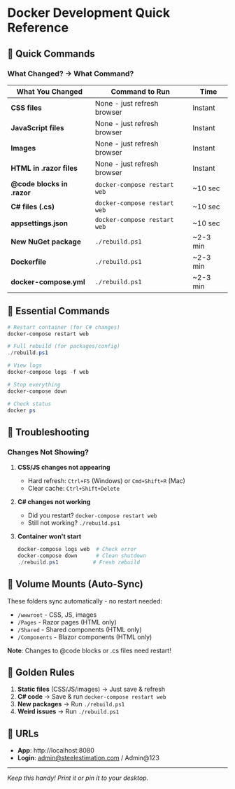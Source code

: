 # Docker Development Quick Reference

## 🚀 Quick Commands

### What Changed? → What Command?

| What You Changed | Command to Run | Time |
|-----------------|----------------|------|
| **CSS files** | None - just refresh browser | Instant |
| **JavaScript files** | None - just refresh browser | Instant |
| **Images** | None - just refresh browser | Instant |
| **HTML in .razor files** | None - just refresh browser | Instant |
| **@code blocks in .razor** | `docker-compose restart web` | ~10 sec |
| **C# files (.cs)** | `docker-compose restart web` | ~10 sec |
| **appsettings.json** | `docker-compose restart web` | ~10 sec |
| **New NuGet package** | `./rebuild.ps1` | ~2-3 min |
| **Dockerfile** | `./rebuild.ps1` | ~2-3 min |
| **docker-compose.yml** | `./rebuild.ps1` | ~2-3 min |

## 📝 Essential Commands

```powershell
# Restart container (for C# changes)
docker-compose restart web

# Full rebuild (for packages/config)
./rebuild.ps1

# View logs
docker-compose logs -f web

# Stop everything
docker-compose down

# Check status
docker ps
```

## 🔧 Troubleshooting

### Changes Not Showing?

1. **CSS/JS changes not appearing**
   - Hard refresh: `Ctrl+F5` (Windows) or `Cmd+Shift+R` (Mac)
   - Clear cache: `Ctrl+Shift+Delete`

2. **C# changes not working**
   - Did you restart? `docker-compose restart web`
   - Still not working? `./rebuild.ps1`

3. **Container won't start**
   ```powershell
   docker-compose logs web  # Check error
   docker-compose down      # Clean shutdown
   ./rebuild.ps1           # Fresh rebuild
   ```

## 📁 Volume Mounts (Auto-Sync)

These folders sync automatically - no restart needed:
- `/wwwroot` - CSS, JS, images
- `/Pages` - Razor pages (HTML only)
- `/Shared` - Shared components (HTML only)
- `/Components` - Blazor components (HTML only)

**Note**: Changes to @code blocks or .cs files need restart!

## 🎯 Golden Rules

1. **Static files** (CSS/JS/images) → Just save & refresh
2. **C# code** → Save & run `docker-compose restart web`
3. **New packages** → Run `./rebuild.ps1`
4. **Weird issues** → Run `./rebuild.ps1`

## 🔗 URLs

- **App**: http://localhost:8080
- **Login**: admin@steelestimation.com / Admin@123

---
*Keep this handy! Print it or pin it to your desktop.*